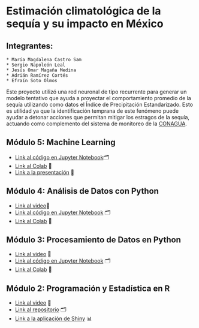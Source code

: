# Estimación climatológica de la sequía y su impacto en México

## Integrantes:

    * María Magdalena Castro Sam
    * Sergio Napoleón Leal
    * Jesús Omar Magaña Medina
    * Adrián Ramírez Cortés
    * Efraín Soto Olmos
    
Este proyecto utilizó una red neuronal de tipo recurrente para generar un modelo tentativo que ayuda a proyectar el comportamiento promedio de la sequía utilizando como datos el Índice de Precipitación Estandarizado. Esto es utilidad ya que la identificación temprana de este fenómeno puede ayudar a detonar acciones que permitan mitigar los estragos de la sequía, actuando como complemento del sistema de monitoreo de la [CONAGUA](https://smn.conagua.gob.mx/es/climatologia/monitor-de-sequia/spi).
    
## Módulo 5: Machine Learning
* [Link al código en Jupyter Notebook](https://github.com/maggiesam/BEDU-DataScience/blob/main/Machine%20Learning/Equipo_4_Machine_Learning.ipynb)🗂
* [Link al Colab](https://colab.research.google.com/drive/1SvF4DL-IWhFCYzzA9B_MfVmodrT38rvh?usp=sharing#scrollTo=XmiL23YmN5Gq) 📑    
* [Link a la presentación](https://docs.google.com/presentation/d/1r-3NxgxFZ5xXC6nrOrELjvnYtgEuu8lwwEo0nbypcPo/edit?usp=sharing) :page_facing_up: 

## Módulo 4: Análisis de Datos con Python
* [Link al video](https://www.youtube.com/watch?v=_XpGtJhhqNU)🎦
* [Link al código en Jupyter Notebook](https://github.com/maggiesam/BEDU-DataScience/blob/main/Analisis%20de%20datos/Equipo_4_Analisis_de_datos_con_Python.ipynb) 🗂
* [Link al Colab](https://colab.research.google.com/drive/18bDcNANyzHrjMP1NHz46xHTj6WVP8AKN) 📑
    
## Módulo 3: Procesamiento de Datos en Python
* [Link al video](https://www.youtube.com/watch?v=kZyzIE8PqnA) 🎦
* [Link al código en Jupyter Notebook](https://github.com/maggiesam/BEDU-Santander-DataScience/tree/main/Procesamiento%20de%20datos) 🗂
* [Link al Colab](https://colab.research.google.com/drive/1pec6HI5K_kYnJajRxQepK6cfnJjQfiN_?usp=sharing#scrollTo=mxB2FJKWG650) 📑

  
## Módulo 2: Programación y Estadística en R
* [Link al video](https://www.youtube.com/watch?v=mOSzWZWkoHE&t=36s) 🎦
* [Link al repositorio](https://github.com/napoleonleal/R-BEDU-Project) 🗂
* [Link a la aplicación de Shiny](https://omar-magaa.shinyapps.io/Postwork8/) 📊
